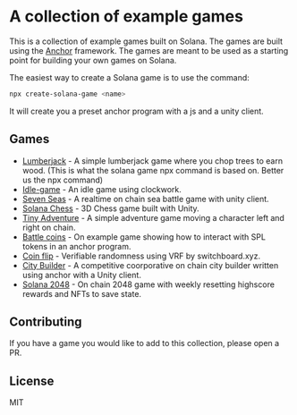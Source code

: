# A collection of example games

This is a collection of example games built on Solana. The games are built using the [Anchor](https://project-serum.github.io/anchor/) framework. The games are meant to be used as a starting point for building your own games on Solana.

The easiest way to create a Solana game is to use the command: 

```bash
npx create-solana-game <name>
```

It will create you a preset anchor program with a js and a unity client. 


## Games

- [Lumberjack](./lumberjack/README.md) - A simple lumberjack game where you chop trees to earn wood. (This is what the solana game npx command is based on. Better us the npx command)
- [Idle-game](./idle-game/README.md) - An idle game using clockwork.
- [Seven Seas](./seven-seas/README.md) - A realtime on chain sea battle game with unity client.
- [Solana Chess](https://github.com/magicblock-labs/Solana-Unity-Chess/blob/main/README.md) - 3D Chess game built with Unity.
- [Tiny Adventure](./tiny-adventure/README.md) - A simple adventure game moving a character left and right on chain. 
- [Battle coins](./battle-coins/README.md) - On example game showing how to interact with SPL tokens in an anchor program. 
- [Coin flip](./coin-flip/README.md) - Verifiable randomness using VRF by switchboard.xyz.
- [City Builder](./city-builder/README.md) - A competitive coorporative on chain city builder written using anchor with a Unity client.
- [Solana 2048](https://github.com/solana-developers/solana-2048) - On chain 2048 game with weekly resetting highscore rewards and NFTs to save state.  


## Contributing

If you have a game you would like to add to this collection, please open a PR.

## License

MIT

